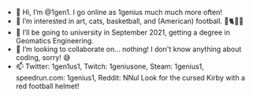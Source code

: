 - 👋 Hi, I’m @1gen1. I go online as 1genius much much more often!
- 👀 I’m interested in art, cats, basketball, and (American) football. 🎨🐈🏀🏈
- 🌱 I’ll be going to university in September 2021, getting a degree in Geomatics Engineering.
- 💞️ I’m looking to collaborate on... nothing! I don't know anything about coding, sorry! 😅
- 📫 Twitter: 1gen1us1, Twitch: 1geniusone, Steam: 1genius1, speedrun.com: 1genius1, Reddit: NNul
Look for the cursed Kirby with a red football helmet!

<!---
1gen1/1gen1 is a ✨ special ✨ repository because its `README.md` (this file) appears on your GitHub profile.
You can click the Preview link to take a look at your changes.
--->
